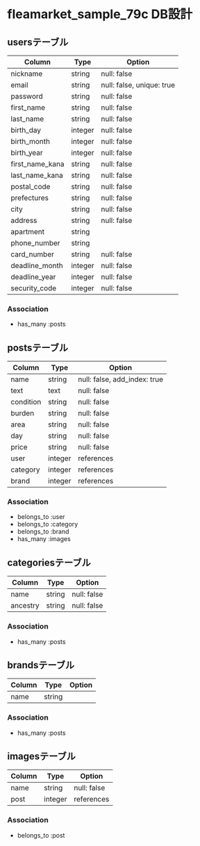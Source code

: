 # fleamarket_sample_79c DB設計
## usersテーブル
|Column|Type|Option|
|------|----|------|
|nickname|string|null: false|
|email|string|null: false, unique: true|
|password|string|null: false|
|first_name|string|null: false|
|last_name|string|null: false|
|birth_day|integer|null: false|
|birth_month|integer|null: false|
|birth_year|integer|null: false|
|first_name_kana|string|null: false|
|last_name_kana|string|null: false|
|postal_code|string|null: false|
|prefectures|string|null: false|
|city|string|null: false|
|address|string|null: false|
|apartment|string||
|phone_number|string||
|card_number|string|null: false|
|deadline_month|integer|null: false|
|deadline_year|integer|null: false|
|security_code|integer|null: false|
### Association
- has_many :posts

## postsテーブル
|Column|Type|Option|
|------|----|------|
|name|string|null: false, add_index: true|
|text|text|null: false|
|condition|string|null: false|
|burden|string|null: false|
|area|string|null: false|
|day|string|null: false|
|price|string|null: false|
|user|integer|references|null: false, foreign_key: true|
|category|integer|references|null: false, foreign_key: true|
|brand|integer|references|null: false, foreign_key: true|
### Association
- belongs_to :user
- belongs_to :category
- belongs_to :brand
- has_many :images

## categoriesテーブル
|Column|Type|Option|
|------|----|------|
|name|string|null: false|
|ancestry|string|null: false|
### Association
- has_many :posts

## brandsテーブル
|Column|Type|Option|
|------|----|------|
|name|string||
### Association
- has_many :posts

## imagesテーブル
|Column|Type|Option|
|------|----|------|
|name|string|null: false|
|post|integer|references|null: false, foreign_key: true|
### Association
- belongs_to :post